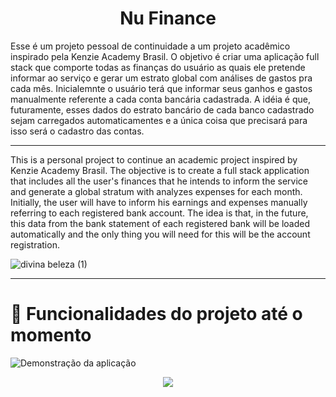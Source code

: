 <h1 align="center">Nu Finance</h1>
<p>Esse é um projeto pessoal de continuidade a um projeto acadêmico inspirado pela Kenzie Academy Brasil.
O objetivo é criar uma aplicação full stack que comporte todas as finanças do usuário as quais ele pretende informar ao serviço e gerar um estrato global com análises
de gastos pra cada mês. Inicialemnte o usuário terá que informar seus ganhos e gastos manualmente referente a cada conta bancária cadastrada. A idéia é que, futuramente, esses dados do estrato bancário de cada banco cadastrado sejam carregados automaticamentes e a única coisa que precisará para isso será o cadastro das contas.</p>


---------

<p>This is a personal project to continue an academic project inspired by Kenzie Academy Brasil.
The objective is to create a full stack application that includes all the user's finances that he intends to inform the service and generate a global stratum with analyzes
expenses for each month. Initially, the user will have to inform his earnings and expenses manually referring to each registered bank account. The idea is that, in the future, this data from the bank statement of each registered bank will be loaded automatically and the only thing you will need for this will be the account registration.</p>


![divina beleza (1)](https://user-images.githubusercontent.com/98784118/227054222-c80a71a2-bf3d-4420-b5ba-f1ce6299f272.gif)

---------



# :hammer: Funcionalidades do projeto até o momento


![Demonstração da aplicação](https://user-images.githubusercontent.com/98784118/227061289-ca298041-7ff0-4e20-b050-670491e44967.gif)


<p align="center">
<img src="http://img.shields.io/static/v1?label=STATUS&message=EM%20DESENVOLVIMENTO&color=GREEN&style=for-the-badge](https://img.shields.io/badge/status-in%20progress-brightgreen)"/>
</p>



